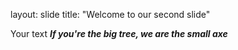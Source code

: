 layout: slide
title: "Welcome to our second slide"

Your text
**_If you're the big tree, we are the small axe_**
